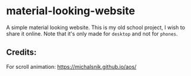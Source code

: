 # material-looking-website
A simple material looking website. This is my old school project, I wish to share it online.
Note that it's only made for ```desktop``` and not for ```phones```.

## Credits:
For scroll animation: https://michalsnik.github.io/aos/
